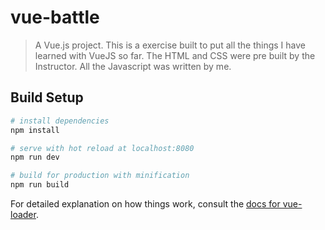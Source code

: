 # vue-battle

> A Vue.js project.  This is a exercise built to put all the things I have learned with VueJS so far. The HTML and CSS were pre built by the Instructor. All the Javascript was written by me.

## Build Setup

``` bash
# install dependencies
npm install

# serve with hot reload at localhost:8080
npm run dev

# build for production with minification
npm run build
```

For detailed explanation on how things work, consult the [docs for vue-loader](http://vuejs.github.io/vue-loader).
